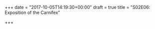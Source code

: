 +++
date = "2017-10-05T14:19:30+00:00"
draft = true
title = "S02E06: Exposition of the Carnifex"

+++
